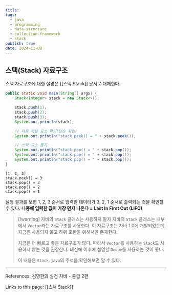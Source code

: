 ```yaml
---
title:
tags:
  - java
  - programming
  - data-structure
  - collection-framework
  - stack
publish: true
date: 2024-11-08
---
```


## 스택(Stack) 자료구조

스택 자료구조에 대한 설명은 [[스택 Stack]] 문서로 대체한다.

```java
public static void main(String[] args) {
    Stack<Integer> stack = new Stack<>();

    stack.push(1);
    stack.push(2);
    stack.push(3);
    System.out.println(stack);

    // 다음 꺼낼 요소 확인(단순 확인)
    System.out.println("stack.peek() = " + stack.peek());

    // 스택 요소 뽑기
    System.out.println("stack.pop() = " + stack.pop());
    System.out.println("stack.pop() = " + stack.pop());
    System.out.println("stack.pop() = " + stack.pop());
}
```

```title="실행 결과"
[1, 2, 3]
stack.peek() = 3
stack.pop() = 3
stack.pop() = 2
stack.pop() = 1
```

실행 결과를 보면 1, 2, 3 순서로 입력한 데이터가 3, 2, 1 순서로 출력되는 것을 확인할 수 있다.
**나중에 입력한 값이 가장 먼저 나온다 = Last In First Out (LIFO)**

> [!warning] 자바의 `Stack` 클래스는 사용하지 말자
> 자바의 `Stack` 클래스는 내부에서 `Vector`라는 자료구조를 사용한다. 이 자료구조는 자바 1.0에 개발되었는데, 지금은 사용되지 않고 하위 호환을 위해서만 존재한다.
>
> 지금은 더 빠르고 좋은 자료구조가 많다. 따라서 `Vector`를 사용하는 `Stack`도 사용하지 않는 것을 권장한다. 대신에 이후에 설명할 `Deque`를 사용하는 것이 좋다.
>
> 이 내용은 `Stack.java`의 주석을 확인해보면 알 수 있다.

---

References: 김영한의 실전 자바 - 중급 2편

Links to this page: [[스택 Stack]]
